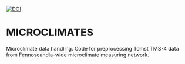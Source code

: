 [![DOI](https://zenodo.org/badge/701409294.svg)](https://zenodo.org/doi/10.5281/zenodo.10558453)

# MICROCLIMATES
Microclimate data handling.
Code for preprocessing Tomst TMS-4 data from Fennoscandia-wide microclimate measuring network.
